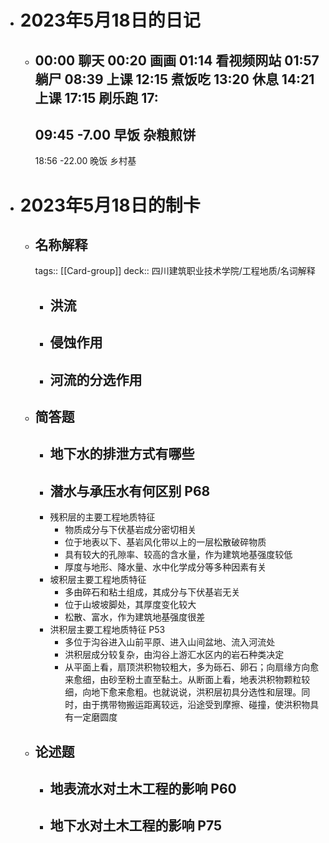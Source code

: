 - # 2023年5月18日的日记
	- 00:00
	  聊天
	  00:20
	  画画
	  01:14
	  看视频网站
	  01:57
	  躺尸
	  08:39
	  上课
	  12:15
	  煮饭吃
	  13:20
	  休息
	  14:21
	  上课
	  17:15
	  刷乐跑
	  17:
	  ---
	  09:45
	  -7.00
	  早饭
	  杂粮煎饼
	  --
	  18:56
	  -22.00
	  晚饭
	  乡村基
- # 2023年5月18日的制卡
	- ## 名称解释
	  tags:: [[Card-group]]
	  deck:: 四川建筑职业技术学院/工程地质/名词解释
		- 洪流
			-
		- 侵蚀作用
			-
		- 河流的分选作用
			-
	- ## 简答题
		- 地下水的排泄方式有哪些
			-
		- 潜水与承压水有何区别 P68
			-
		- 残积层的主要工程地质特征
			- 物质成分与下伏基岩成分密切相关
			- 位于地表以下、基岩风化带以上的一层松散破碎物质
			- 具有较大的孔隙率、较高的含水量，作为建筑地基强度较低
			- 厚度与地形、降水量、水中化学成分等多种因素有关
		- 坡积层主要工程地质特征
			- 多由碎石和粘土组成，其成分与下伏基岩无关
			- 位于山坡坡脚处，其厚度变化较大
			- 松散、富水，作为建筑地基强度很差
		- 洪积层主要工程地质特征 P53
			- 多位于沟谷进入山前平原、进入山间盆地、流入河流处
			- 洪积层成分较复杂，由沟谷上游汇水区内的岩石种类决定
			- 从平面上看，扇顶洪积物较粗大，多为砾石、卵石；向扇缘方向愈来愈细，由砂至粉土直至黏土。从断面上看，地表洪积物颗粒较细，向地下愈来愈粗。也就说说，洪积层初具分选性和层理。同时，由于携带物搬运距离较远，沿途受到摩擦、碰撞，使洪积物具有一定磨圆度
	- ## 论述题
		- 地表流水对土木工程的影响 P60
			-
		- 地下水对土木工程的影响 P75
			-